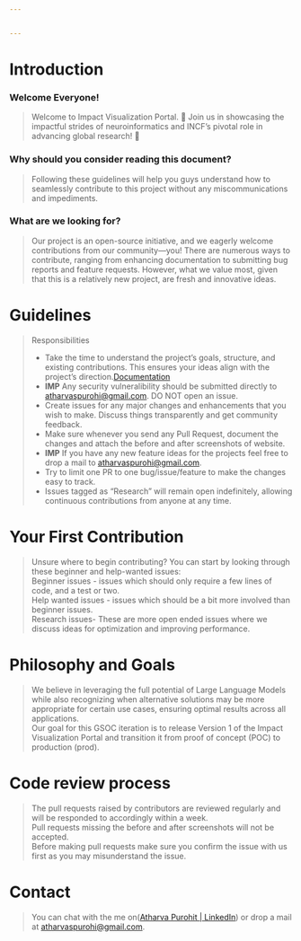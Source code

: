 ```yaml
---


---
```


<h1 id="introduction">Introduction</h1>
<h3 id="welcome-everyone">Welcome Everyone!</h3>
<blockquote>
<p>Welcome to Impact Visualization Portal. 🌟 Join us in showcasing the impactful strides of neuroinformatics and INCF’s pivotal role in advancing global research! 🧠</p>
</blockquote>
<h3 id="why-should-you-consider-reading-this-document">Why should you consider reading this document?</h3>
<blockquote>
<p>Following these guidelines will help you guys understand how to seamlessly contribute to this project without any miscommunications and impediments.</p>
</blockquote>
<h3 id="what-are-we-looking-for">What are we looking for?</h3>
<blockquote>
<p>Our project is an open-source initiative, and we eagerly welcome contributions from our community—you! There are numerous ways to contribute, ranging from enhancing documentation to submitting bug reports and feature requests. However, what we value most, given that this is a relatively new project, are fresh and innovative ideas.</p>
</blockquote>
<h1 id="guidelines">Guidelines</h1>
<blockquote>
<p>Responsibilities</p>
<ul>
<li>Take the time to understand the project’s goals, structure, and existing contributions. This ensures your ideas align with the project’s direction.<a href="https://medium.com/@atharvaspurohi/gsoc-2023-incf-assistant-b2fd132a9d25">Documentation</a></li>
<li><strong>IMP</strong> Any security vulneralibility should be submitted directly to <a href="mailto:atharvaspurohi@gmail.com">atharvaspurohi@gmail.com</a>. DO NOT open an issue.</li>
<li>Create issues for any major changes and enhancements that you wish to make. Discuss things transparently and get community feedback.</li>
<li>Make sure whenever you send any Pull Request, document the changes and attach the before and after screenshots of website.</li>
<li><strong>IMP</strong> If you have any new feature ideas for the projects feel free to drop a mail to <a href="mailto:atharvaspurohi@gmail.com">atharvaspurohi@gmail.com</a>.</li>
<li>Try to limit one PR to one bug/issue/feature to make the changes easy to track.</li>
<li>Issues tagged as “Research” will remain open indefinitely, allowing continuous contributions from anyone at any time.</li>
</ul>
</blockquote>
<h1 id="your-first-contribution">Your First Contribution</h1>
<blockquote>
<p>Unsure where to begin contributing? You can start by looking through these beginner and help-wanted issues:<br>
Beginner issues - issues which should only require a few lines of code, and a test or two.<br>
Help wanted issues - issues which should be a bit more involved than beginner issues.<br>
Research issues- These are more open ended issues where we discuss ideas for optimization and improving performance.</p>
</blockquote>
<h1 id="philosophy-and-goals">Philosophy and Goals</h1>
<blockquote>
<p>We believe in leveraging the full potential of Large Language Models while also recognizing when alternative solutions may be more appropriate for certain use cases, ensuring optimal results across all applications.<br>
Our goal for this GSOC iteration is to release Version 1 of the Impact Visualization Portal and transition it from proof of concept (POC) to production (prod).</p>
</blockquote>
<h1 id="code-review-process">Code review process</h1>
<blockquote>
<p>The pull requests raised by contributors are reviewed regularly and will be responded to accordingly within a week.<br>
Pull requests missing the before and after screenshots will not be accepted.<br>
Before making pull requests make sure you confirm the issue with us first as you may misunderstand the issue.</p>
</blockquote>
<h1 id="contact">Contact</h1>
<blockquote>
<p>You can chat with the me on(<a href="https://www.linkedin.com/in/atharva-purohit-a86b75205/">Atharva Purohit | LinkedIn</a>) or drop a mail at <a href="mailto:atharvaspurohi@gmail.com">atharvaspurohi@gmail.com</a>.</p>
</blockquote>

